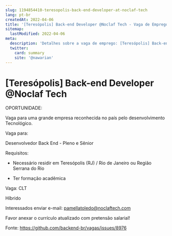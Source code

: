 ```yaml
---
slug: 1194854410-teresopolis-back-end-developer-at-noclaf-tech
lang: pt-br
createdAt: 2022-04-06
title: '[Teresópolis] Back-end Developer @Noclaf Tech - Vaga de Emprego'
sitemap:
  lastModified: 2022-04-06
meta:
  description: 'Detalhes sobre a vaga de emprego: [Teresópolis] Back-end Developer @Noclaf Tech'
  twitter:
    card: summary
    site: '@nawarian'
---
```


# [Teresópolis] Back-end Developer @Noclaf Tech


OPORTUNIDADE: 

Vaga para uma grande empresa reconhecida no país pelo desenvolvimento Tecnológico.

 Vaga para:

Desenvolvedor Back End - Pleno e Sênior

Requisitos:

* Necessário residir em Teresópolis (RJ) / Rio de Janeiro ou Região Serrana do Rio

* Ter formação acadêmica

Vaga: CLT

Híbrido

Interessados enviar e-mail: pamellatoledo@noclaftech.com 

Favor anexar o currículo atualizado com pretensão salarial!





Fonte: https://github.com/backend-br/vagas/issues/8976
